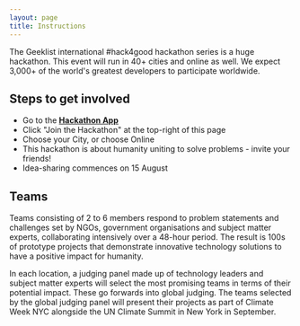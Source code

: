 ```yaml
---
layout: page
title: Instructions
---
```

The Geeklist international #hack4good hackathon series is a huge hackathon. This event will run in 40+ cities and online as well. We expect 3,000+ of the world's greatest developers to participate worldwide.

## Steps to get involved
* Go to the <a href="https://geekli.st/hackathon/hack4good-06" target="_new">**Hackathon App**</a>
* Click "Join the Hackathon" at the top-right of this page
* Choose your City, or choose Online
* This hackathon is about humanity uniting to solve problems - invite your friends!
* Idea-sharing commences on 15 August

## Teams
Teams consisting of 2 to 6 members respond to problem statements and challenges set by NGOs, government organisations and subject matter experts, collaborating intensively over a 48-hour period. The result is 100s of prototype projects that demonstrate innovative technology solutions to have a positive impact for humanity.

In each location, a judging panel made up of technology leaders and subject matter experts will select the most promising teams in terms of their potential impact. These go forwards into global judging. The teams selected by the global judging panel will present their projects as part of Climate Week NYC alongside the UN Climate Summit in New York in September.
